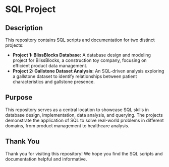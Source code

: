 # SQL Project

## Description

This repository contains SQL scripts and documentation for two distinct projects:

*   **Project 1: BlissBlocks Database:** A database design and modeling project for BlissBlocks, a construction toy company, focusing on efficient product data management.
*   **Project 2: Gallstone Dataset Analysis:** An SQL-driven analysis exploring a gallstone dataset to identify relationships between patient characteristics and gallstone presence.

## Purpose

This repository serves as a central location to showcase SQL skills in database design, implementation, data analysis, and querying. The projects demonstrate the application of SQL to solve real-world problems in different domains, from product management to healthcare analysis.

## Thank You

Thank you for visiting this repository! We hope you find the SQL scripts and documentation helpful and informative.
